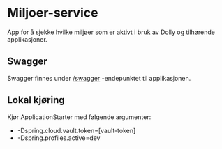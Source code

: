 # Miljoer-service
App for å sjekke hvilke miljøer som er aktivt i bruk av Dolly og tilhørende applikasjoner.

## Swagger
Swagger finnes under [/swagger](https://miljoer-service.dev.adeo.no/swagger) -endepunktet til applikasjonen.

## Lokal kjøring
Kjør ApplicationStarter med følgende argumenter:
 - -Dspring.cloud.vault.token=[vault-token]
 - -Dspring.profiles.active=dev
